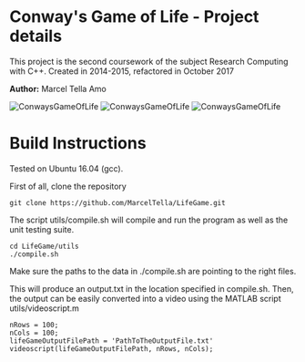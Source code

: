 
# Conway's Game of Life - Project details
This project is the second coursework of the subject Research Computing with C++. Created in 2014-2015, refactored in October 2017

**Author:** Marcel Tella Amo

![ConwaysGameOfLife](https://upload.wikimedia.org/wikipedia/commons/e/e5/Gospers_glider_gun.gif)
![ConwaysGameOfLife](https://upload.wikimedia.org/wikipedia/commons/0/07/Game_of_life_pulsar.gif)
![ConwaysGameOfLife](https://upload.wikimedia.org/wikipedia/commons/f/fb/I-Column.gif)

Build Instructions
==================

Tested on Ubuntu 16.04 (gcc).

First of all, clone the repository
```
git clone https://github.com/MarcelTella/LifeGame.git
```

The script utils/compile.sh will compile and run the program as well as the unit testing suite.
```
cd LifeGame/utils
./compile.sh
```
Make sure the paths to the data in ./compile.sh are pointing to the right files.

This will produce an output.txt in the location specified in compile.sh. Then, the output can be easily converted into a video using the MATLAB script utils/videoscript.m
```
nRows = 100;
nCols = 100;
lifeGameOutputFilePath = 'PathToTheOutputFile.txt'
videoscript(lifeGameOutputFilePath, nRows, nCols);
```

